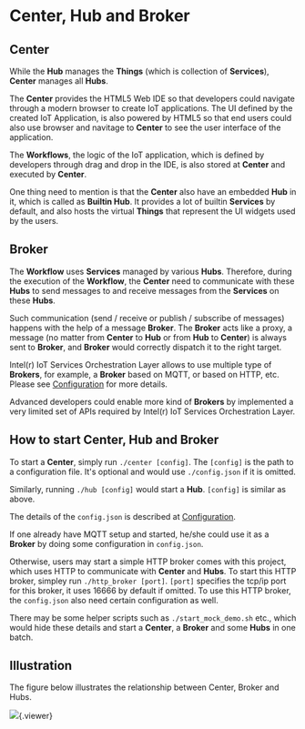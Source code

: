# Center, Hub and Broker


## Center

While the **Hub** manages the **Things** (which is collection of **Services**), **Center** manages all **Hubs**.

The **Center** provides the HTML5 Web IDE so that developers could navigate through a modern browser to create IoT applications. The UI defined by the created IoT Application, is also powered by HTML5 so that end users could also use browser and navitage to **Center** to see the user interface of the application.

The **Workflows**, the logic of the IoT application, which is defined by developers through drag and drop in the IDE, is also stored at **Center** and executed by **Center**. 

One thing need to mention is that the **Center** also have an embedded **Hub** in it, which is called as **Builtin Hub**. It provides a lot of builtin **Services** by default, and also hosts the virtual **Things** that represent the UI widgets used by the users.

## Broker

The **Workflow** uses **Services** managed by various **Hubs**. Therefore, during the execution of the **Workflow**, the **Center** need to communicate with these **Hubs** to send messages to and receive messages from the **Services** on these **Hubs**.

Such communication (send / receive or publish / subscribe of messages) happens with the help of a message **Broker**. The **Broker** acts like a proxy, a message (no matter from **Center** to **Hub** or from **Hub** to **Center**) is always sent to **Broker**, and **Broker** would correctly dispatch it to the right target. 

Intel(r) IoT Services Orchestration Layer allows to use multiple type of **Brokers**, for example, a **Broker** based on MQTT, or based on HTTP, etc. Please see [Configuration](#getstarted/advanced/configuration) for more details.

Advanced developers could enable more kind of **Brokers** by implemented a very limited set of APIs required by Intel(r) IoT Services Orchestration Layer.

## How to start Center, Hub and Broker

To start a **Center**, simply run `./center [config]`. The `[config]` is the path to a configuration file. It's optional and would use `./config.json` if it is omitted.

Similarly, running `./hub [config]` would start a **Hub**. `[config]` is similar as above.

The details of the `config.json` is described at [Configuration](#getstarted/advanced/configuration).

If one already have MQTT setup and started, he/she could use it as a **Broker** by doing some configuration in `config.json`. 

Otherwise, users may start a simple HTTP broker comes with this project, which uses HTTP to communicate with **Center** and **Hubs**. To start this HTTP broker, simpley run `./http_broker [port]`. `[port]` specifies the tcp/ip port for this broker, it uses 16666 by default if omitted. To use this HTTP broker, the `config.json` also need certain configuration as well.

There may be some helper scripts such as `./start_mock_demo.sh` etc., which would hide these details and start a **Center**, a **Broker** and some **Hubs** in one batch. 

## Illustration

The figure below illustrates the relationship between Center, Broker and Hubs.

![](./doc/pic/advanced/basics/Center_Broker_Hub.png){.viewer}